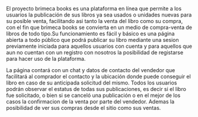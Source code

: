 El proyecto brimeca books es una plataforma en línea que permite a los usuarios la publicación de sus libros ya sea usados o unidades nuevas para su posible venta, facilitando asi tanto la venta del libro como su compra, con el fin que brimeca books se convierta en un medio de compra-venta de libros de todo tipo.Su funcionamiento es fácil y básico es una página abierta a todo público que podrá publicar su libro mediante una sesion previamente iniciada para aquellos usuarios con cuenta y para aquellos que aun no cuentan con un registro con nosotros la posibilidad de registarse para hacer uso de la plataforma.

La página contará con un chat y datos de contacto del vendedor que facilitará al comprador el contacto y la ubicación donde puede conseguir el libro en caso de su anticipada solicitud del mismo.
Todos los usuarios podrán observar el estatus de todas sus publicaciones, es decir si el libro fue solicitado, o bien si se canceló una publicación o en el mejor de los casos la confirmacion de la venta por parte del vendedor. Ademas la posibilidad de ver sus compras desde el sitio como sus ventas.




  

